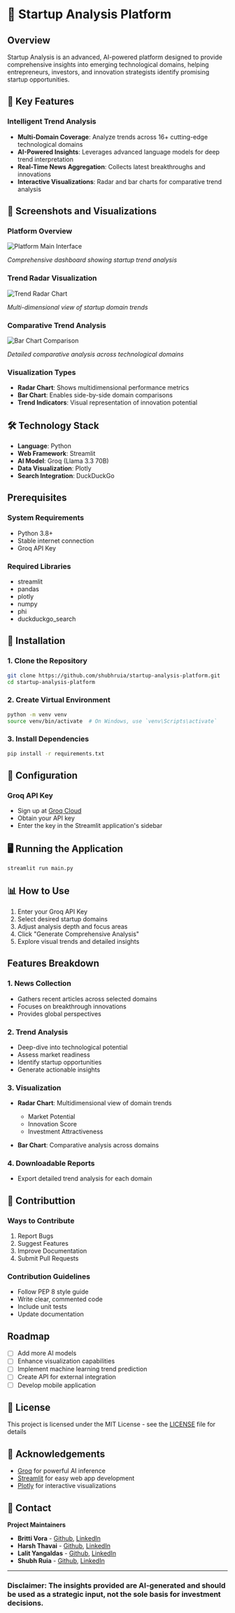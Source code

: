 # 🚀 Startup Analysis Platform

## Overview

Startup Analysis is an advanced, AI-powered platform designed to provide comprehensive insights into emerging technological domains, helping entrepreneurs, investors, and innovation strategists identify promising startup opportunities.

## 🌟 Key Features

### Intelligent Trend Analysis
- **Multi-Domain Coverage**: Analyze trends across 16+ cutting-edge technological domains
- **AI-Powered Insights**: Leverages advanced language models for deep trend interpretation
- **Real-Time News Aggregation**: Collects latest breakthroughs and innovations
- **Interactive Visualizations**: Radar and bar charts for comparative trend analysis

## 📸 Screenshots and Visualizations

### Platform Overview
![Platform Main Interface](https://github.com/shubhruia/Startup-Analysis-Platform/blob/main/images/platform%20overview.png)

*Comprehensive dashboard showing startup trend analysis*

### Trend Radar Visualization
![Trend Radar Chart](https://github.com/shubhruia/Startup-Analysis-Platform/blob/main/images/radar%20chart.png)

*Multi-dimensional view of startup domain trends*

### Comparative Trend Analysis
![Bar Chart Comparison](https://github.com/shubhruia/Startup-Analysis-Platform/blob/main/images/bar%20chart.png)

*Detailed comparative analysis across technological domains*

### Visualization Types
- **Radar Chart**: Shows multidimensional performance metrics
- **Bar Chart**: Enables side-by-side domain comparisons
- **Trend Indicators**: Visual representation of innovation potential

## 🛠 Technology Stack

- **Language**: Python
- **Web Framework**: Streamlit
- **AI Model**: Groq (Llama 3.3 70B)
- **Data Visualization**: Plotly
- **Search Integration**: DuckDuckGo

## Prerequisites

### System Requirements
- Python 3.8+
- Stable internet connection
- Groq API Key

### Required Libraries
- streamlit
- pandas
- plotly
- numpy
- phi
- duckduckgo_search

## 🚀 Installation

### 1. Clone the Repository
```bash
git clone https://github.com/shubhruia/startup-analysis-platform.git
cd startup-analysis-platform
```

### 2. Create Virtual Environment
```bash
python -m venv venv
source venv/bin/activate  # On Windows, use `venv\Scripts\activate`
```

### 3. Install Dependencies
```bash
pip install -r requirements.txt
```

## 🔐 Configuration

### Groq API Key
- Sign up at [Groq Cloud](https://console.groq.com/)
- Obtain your API key
- Enter the key in the Streamlit application's sidebar

## 🖥 Running the Application

```bash
streamlit run main.py
```

## 📊 How to Use

1. Enter your Groq API Key
2. Select desired startup domains
3. Adjust analysis depth and focus areas
4. Click "Generate Comprehensive Analysis"
5. Explore visual trends and detailed insights

## Features Breakdown

### 1. News Collection
- Gathers recent articles across selected domains
- Focuses on breakthrough innovations
- Provides global perspectives

### 2. Trend Analysis
- Deep-dive into technological potential
- Assess market readiness
- Identify startup opportunities
- Generate actionable insights

### 3. Visualization
- **Radar Chart**: Multidimensional view of domain trends
  - Market Potential
  - Innovation Score
  - Investment Attractiveness

- **Bar Chart**: Comparative analysis across domains

### 4. Downloadable Reports
- Export detailed trend analysis for each domain

## 🤝 Contributtion

### Ways to Contribute
1. Report Bugs
2. Suggest Features
3. Improve Documentation
4. Submit Pull Requests

### Contribution Guidelines
- Follow PEP 8 style guide
- Write clear, commented code
- Include unit tests
- Update documentation

## Roadmap

- [ ] Add more AI models
- [ ] Enhance visualization capabilities
- [ ] Implement machine learning trend prediction
- [ ] Create API for external integration
- [ ] Develop mobile application

## 📄 License

This project is licensed under the MIT License - see the [LICENSE](LICENSE.md) file for details

## 🙏 Acknowledgements

- [Groq](https://www.groq.com/) for powerful AI inference
- [Streamlit](https://streamlit.io/) for easy web app development
- [Plotly](https://plotly.com/) for interactive visualizations

## 🔗 Contact

**Project Maintainers**
- **Britti Vora** - [Github](https://github.com/brittivora), [LinkedIn](https://www.linkedin.com/in/britti-vora/)
- **Harsh Thavai** - [Github](https://github.com/harsh-thavai), [LinkedIn](https://www.linkedin.com/in/harsh-thavai/)
- **Lalit Yangaldas** - [Github](https://github.com/LalitYangaldas), [LinkedIn](https://www.linkedin.com/in/lalit-yangaldas/)
- **Shubh Ruia** - [Github](https://github.com/shubhruia), [LinkedIn](https://www.linkedin.com/in/shubh-ruia/)

---

### Disclaimer: The insights provided are AI-generated and should be used as a strategic input, not the sole basis for investment decisions.
